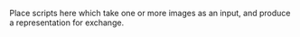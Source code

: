 Place scripts here which take one or more images as
an input, and produce a representation for exchange.
